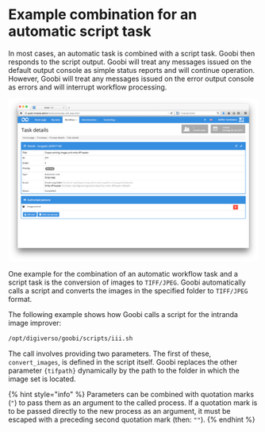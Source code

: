 # Example combination for an automatic script task

In most cases, an automatic task is combined with a script task. Goobi then responds to the script output. Goobi will treat any messages issued on the default output console as simple status reports and will continue operation. However, Goobi will treat any messages issued on the error output console as errors and will interrupt workflow processing.

![Combining automatic workflow steps and scripts](screen_en.png)

One example for the combination of an automatic workflow task and a script task is the conversion of images to `TIFF/JPEG`. Goobi automatically calls a script and converts the images in the specified folder to `TIFF/JPEG` format.

The following example shows how Goobi calls a script for the intranda image improver:

```bash
/opt/digiverso/goobi/scripts/iii.sh
```

The call involves providing two parameters. The first of these, `convert_images`, is defined in the script itself. Goobi replaces the other parameter `{tifpath}` dynamically by the path to the folder in which the image set is located.

{% hint style="info" %}
Parameters can be combined with quotation marks (`"`) to pass them as an argument to the called process. If a quotation mark is to be passed directly to the new process as an argument, it must be escaped with a preceding second quotation mark (then: `""`).
{% endhint %}